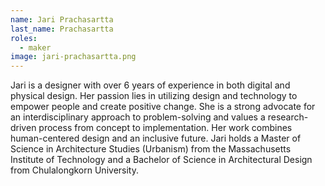 ```yaml
---
name: Jari Prachasartta
last_name: Prachasartta
roles:
  - maker
image: jari-prachasartta.png
---
```

Jari is a designer with over 6 years of experience in both digital and physical design. Her passion lies in utilizing design and technology to empower people and create positive change. She is a strong advocate for an interdisciplinary approach to problem-solving and values a research-driven process from concept to implementation. Her work combines human-centered design and an inclusive future. Jari holds a Master of Science in Architecture Studies (Urbanism) from the Massachusetts Institute of Technology and a Bachelor of Science in Architectural Design from Chulalongkorn University.